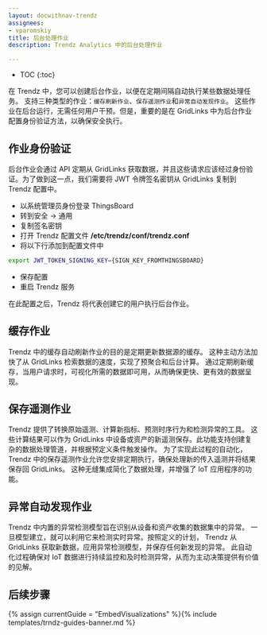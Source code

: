 ```yaml
---
layout: docwithnav-trendz
assignees:
- vparomskiy
title: 后台处理作业
description: Trendz Analytics 中的后台处理作业

---
```


* TOC
{:toc}

在 Trendz 中，您可以创建后台作业，以便在定期间隔自动执行某些数据处理任务。
支持三种类型的作业：`缓存刷新作业`、`保存遥测作业`和`异常自动发现作业`。
这些作业在后台运行，无需任何用户干预。但是，重要的是在 GridLinks 中为后台作业配置身份验证方法，以确保安全执行。

## 作业身份验证
后台作业会通过 API 定期从 GridLinks 获取数据，并且这些请求应该经过身份验证。为了做到这一点，我们需要将 JWT 令牌签名密钥从 GridLinks 复制到 Trendz 配置中。

* 以系统管理员身份登录 ThingsBoard
* 转到安全 -> 通用
* 复制签名密钥
* 打开 Trendz 配置文件 **/etc/trendz/conf/trendz.conf**
* 将以下行添加到配置文件中

```bash
export JWT_TOKEN_SIGNING_KEY={SIGN_KEY_FROMTHINGSBOARD}
```

* 保存配置
* 重启 Trendz 服务

在此配置之后，Trendz 将代表创建它的用户执行后台作业。

## 缓存作业
Trendz 中的缓存自动刷新作业的目的是定期更新数据源的缓存。
这种主动方法加快了从 GridLinks 检索数据的速度，实现了预聚合和后台计算。
通过定期刷新缓存，当用户请求时，可视化所需的数据即可用，从而确保更快、更有效的数据呈现。

## 保存遥测作业
Trendz 提供了转换原始遥测、计算新指标、预测时序行为和检测异常的工具。
这些计算结果可以作为 GridLinks 中设备或资产的新遥测保存。此功能支持创建复杂的数据处理管道，并根据预定义条件触发操作。
为了实现此过程的自动化，Trendz 中的保存遥测作业允许您安排定期执行，确保处理新的传入遥测并将结果保存回 GridLinks。
这种无缝集成简化了数据处理，并增强了 IoT 应用程序的功能。

## 异常自动发现作业
Trendz 中内置的异常检测模型旨在识别从设备和资产收集的数据集中的异常。
一旦模型建立，就可以利用它来检测实时异常。按照定义的计划，
Trendz 从 GridLinks 获取新数据，应用异常检测模型，并保存任何新发现的异常。
此自动化过程确保对 IoT 数据进行持续监控和及时检测异常，从而为主动决策提供有价值的见解。

## 后续步骤

{% assign currentGuide = "EmbedVisualizations" %}{% include templates/trndz-guides-banner.md %}